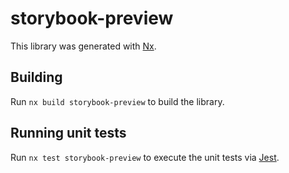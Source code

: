 # storybook-preview

This library was generated with [Nx](https://nx.dev).

## Building

Run `nx build storybook-preview` to build the library.

## Running unit tests

Run `nx test storybook-preview` to execute the unit tests via [Jest](https://jestjs.io).
